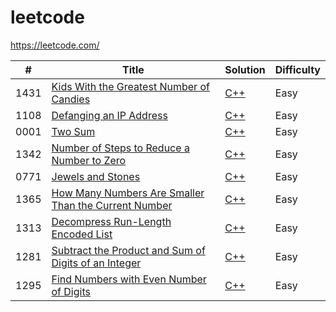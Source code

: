 # leetcode
https://leetcode.com/

| #  | Title | Solution | Difficulty |
| ------------- | ------------- | ------------- | ------------- |
| 1431 | [Kids With the Greatest Number of Candies](https://leetcode.com/problems/kids-with-the-greatest-number-of-candies/) | [C++](https://github.com/Glees0n/leetcode/blob/master/greatest-number-of-candies/greatest-number-of-candies.cpp) | Easy |
| 1108 | [Defanging an IP Address](https://leetcode.com/problems/defanging-an-ip-address/) | [C++](https://github.com/Glees0n/leetcode/blob/master/defanging-ip-address/defanging-ip-address.cpp) | Easy |
| 0001 | [Two Sum](https://leetcode.com/problems/two-sum/) | [C++](https://github.com/Glees0n/leetcode/blob/master/two-sum/two-sum.cpp) | Easy |  
| 1342 | [Number of Steps to Reduce a Number to Zero](https://leetcode.com/problems/number-of-steps-to-reduce-a-number-to-zero/) | [C++](https://github.com/Glees0n/leetcode/blob/master/reduce-to-zero/reduce-to-zero.cpp) | Easy |  
| 0771 | [Jewels and Stones](https://leetcode.com/problems/jewels-and-stones/) | [C++](https://github.com/Glees0n/leetcode/blob/master/jewels-and-stones/jewels-and-stones.cpp) | Easy |  
| 1365 | [How Many Numbers Are Smaller Than the Current Number](https://leetcode.com/problems/how-many-numbers-are-smaller-than-the-current-number/) | [C++](https://github.com/Glees0n/leetcode/blob/master/smaller-than-current-number/smaller-than-current-number.cpp) | Easy |  
| 1313 | [Decompress Run-Length Encoded List](https://leetcode.com/problems/decompress-run-length-encoded-list/) | [C++](https://github.com/Glees0n/leetcode/blob/master/decompass-encoded-list/decompass-encoded-list.cpp) | Easy |  
| 1281 | [Subtract the Product and Sum of Digits of an Integer](https://leetcode.com/problems/subtract-the-product-and-sum-of-digits-of-an-integer/) | [C++](https://github.com/Glees0n/leetcode/blob/master/subtract-product-and-sum/subtract-product-and-sum.cpp) | Easy |  
| 1295 | [Find Numbers with Even Number of Digits](https://leetcode.com/problems/find-numbers-with-even-number-of-digits/) | [C++](https://github.com/Glees0n/leetcode/blob/master/find-numbers-with-even-digits/find-numbers-with-even-digits.cpp) | Easy |
